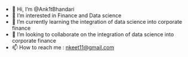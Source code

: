 - 👋 Hi, I’m @Ank1tBhandari
- 👀 I’m interested in Finance and Data science
- 🌱 I’m currently learning the integration of data science into corporate finance
- 💞️ I’m looking to collaborate on the integration of data science into corporate finance
- 📫 How to reach me : nkeet11@gmail.com

